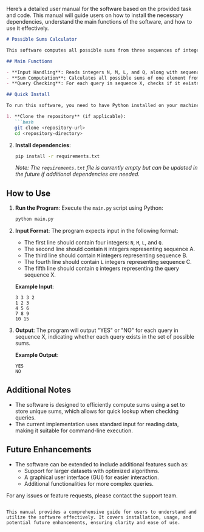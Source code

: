 Here’s a detailed user manual for the software based on the provided task and code. This manual will guide users on how to install the necessary dependencies, understand the main functions of the software, and how to use it effectively.

```markdown
# Possible Sums Calculator

This software computes all possible sums from three sequences of integers and checks if specified queries exist within those sums.

## Main Functions

- **Input Handling**: Reads integers N, M, L, and Q, along with sequences A, B, C, and the query sequence X.
- **Sum Computation**: Calculates all possible sums of one element from each of the sequences A, B, and C.
- **Query Checking**: For each query in sequence X, checks if it exists in the computed possible sums and returns "YES" or "NO".

## Quick Install

To run this software, you need to have Python installed on your machine. You can install the required dependencies using pip. 

1. **Clone the repository** (if applicable):
   ```bash
   git clone <repository-url>
   cd <repository-directory>
   ```

2. **Install dependencies**:
   ```bash
   pip install -r requirements.txt
   ```

   *Note: The `requirements.txt` file is currently empty but can be updated in the future if additional dependencies are needed.*

## How to Use

1. **Run the Program**:
   Execute the `main.py` script using Python:
   ```bash
   python main.py
   ```

2. **Input Format**:
   The program expects input in the following format:
   - The first line should contain four integers: `N`, `M`, `L`, and `Q`.
   - The second line should contain `N` integers representing sequence A.
   - The third line should contain `M` integers representing sequence B.
   - The fourth line should contain `L` integers representing sequence C.
   - The fifth line should contain `Q` integers representing the query sequence X.

   **Example Input**:
   ```
   3 3 3 2
   1 2 3
   4 5 6
   7 8 9
   10 15
   ```

3. **Output**:
   The program will output "YES" or "NO" for each query in sequence X, indicating whether each query exists in the set of possible sums.

   **Example Output**:
   ```
   YES
   NO
   ```

## Additional Notes

- The software is designed to efficiently compute sums using a set to store unique sums, which allows for quick lookup when checking queries.
- The current implementation uses standard input for reading data, making it suitable for command-line execution.

## Future Enhancements

- The software can be extended to include additional features such as:
  - Support for larger datasets with optimized algorithms.
  - A graphical user interface (GUI) for easier interaction.
  - Additional functionalities for more complex queries.

For any issues or feature requests, please contact the support team.

```

This manual provides a comprehensive guide for users to understand and utilize the software effectively. It covers installation, usage, and potential future enhancements, ensuring clarity and ease of use.